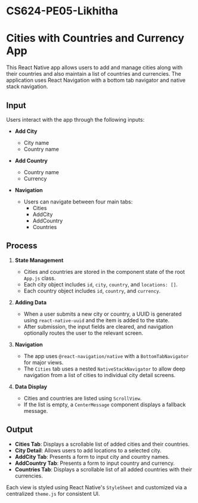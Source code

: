 # CS624-PE05-Likhitha

# Cities with Countries and Currency App

This React Native app allows users to add and manage cities along with their countries and also maintain a list of countries and currencies. The application uses React Navigation with a bottom tab navigator and native stack navigation.

## Input

Users interact with the app through the following inputs:

- **Add City**
  - City name 
  - Country name 

- **Add Country**
  - Country name 
  - Currency 

- **Navigation**
  - Users can navigate between four main tabs:
    - Cities
    - AddCity
    - AddCountry
    - Countries

## Process

1. **State Management**
   - Cities and countries are stored in the component state of the root `App.js` class.
   - Each city object includes `id`, `city`, `country`, and `locations: []`.
   - Each country object includes `id`, `country`, and `currency`.

2. **Adding Data**
   - When a user submits a new city or country, a UUID is generated using `react-native-uuid` and the item is added to the state.
   - After submission, the input fields are cleared, and navigation optionally routes the user to the relevant screen.

3. **Navigation**
   - The app uses `@react-navigation/native` with a `BottomTabNavigator` for major views.
   - The `Cities` tab uses a nested `NativeStackNavigator` to allow deep navigation from a list of cities to individual city detail screens.

4. **Data Display**
   - Cities and countries are listed using `ScrollView`.
   - If the list is empty, a `CenterMessage` component displays a fallback message.

## Output

- **Cities Tab**: Displays a scrollable list of added cities and their countries.
- **City Detail**: Allows users to add locations to a selected city.
- **AddCity Tab**: Presents a form to input city and country names.
- **AddCountry Tab**: Presents a form to input country and currency.
- **Countries Tab**: Displays a scrollable list of all added countries with their currencies.

Each view is styled using React Native's `StyleSheet` and customized via a centralized `theme.js` for consistent UI.



